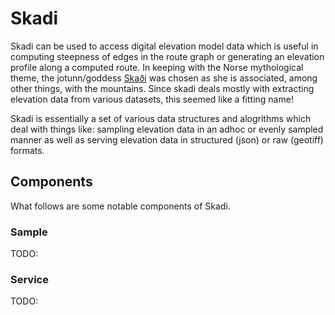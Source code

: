 # Skadi #

Skadi can be used to access digital elevation model data which is useful in computing steepness of edges in the route graph or generating an elevation profile along a computed route. In keeping with the Norse mythological theme, the jotunn/goddess [Skaði](http://en.wikipedia.org/wiki/Skaði) was chosen as she is associated, among other things, with the mountains. Since skadi deals mostly with extracting elevation data from various datasets, this seemed like a fitting name!

Skadi is essentially a set of various data structures and alogrithms which deal with things like: sampling elevation data in an adhoc or evenly sampled manner as well as serving elevation data in structured (json) or raw (geotiff) formats.

## Components ##

What follows are some notable components of Skadi.

### Sample ###

TODO:

### Service ###

TODO:
